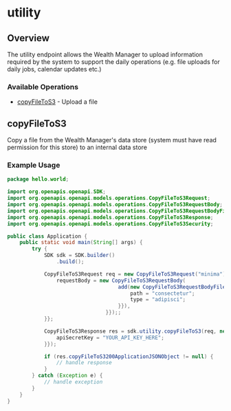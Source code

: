 # utility

## Overview

The utility endpoint allows the Wealth Manager to upload information required by the system to support the daily operations (e.g. file uploads for daily jobs, calendar updates etc.)

### Available Operations

* [copyFileToS3](#copyfiletos3) - Upload a file

## copyFileToS3

Copy a file from the Wealth Manager's data store (system must have read permission for this store) to an internal data store

### Example Usage

```java
package hello.world;

import org.openapis.openapi.SDK;
import org.openapis.openapi.models.operations.CopyFileToS3Request;
import org.openapis.openapi.models.operations.CopyFileToS3RequestBody;
import org.openapis.openapi.models.operations.CopyFileToS3RequestBodyFilePaths;
import org.openapis.openapi.models.operations.CopyFileToS3Response;
import org.openapis.openapi.models.operations.CopyFileToS3Security;

public class Application {
    public static void main(String[] args) {
        try {
            SDK sdk = SDK.builder()
                .build();

            CopyFileToS3Request req = new CopyFileToS3Request("minima") {{
                requestBody = new CopyFileToS3RequestBody(                new org.openapis.openapi.models.operations.CopyFileToS3RequestBodyFilePaths[]{{
                                    add(new CopyFileToS3RequestBodyFilePaths("iste", "temporibus") {{
                                        path = "consectetur";
                                        type = "adipisci";
                                    }}),
                                }});;
            }};            

            CopyFileToS3Response res = sdk.utility.copyFileToS3(req, new CopyFileToS3Security("accusantium") {{
                apiSecretKey = "YOUR_API_KEY_HERE";
            }});

            if (res.copyFileToS3200ApplicationJSONObject != null) {
                // handle response
            }
        } catch (Exception e) {
            // handle exception
        }
    }
}
```
